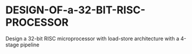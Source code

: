 # DESIGN-OF-a-32-BIT-RISC-PROCESSOR
Design a 32-bit RISC microprocessor with load-store architecture with a 4-stage pipeline
